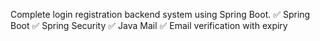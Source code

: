 Complete login registration backend system using Spring Boot.
✅ Spring Boot
✅ Spring Security
✅ Java Mail
✅ Email verification with expiry
